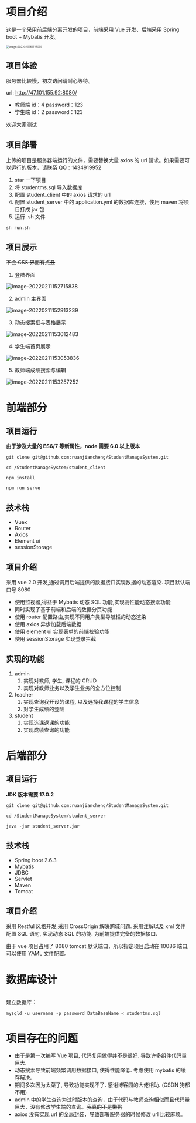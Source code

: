 # 项目介绍


这是一个采用前后端分离开发的项目，前端采用 Vue 开发、后端采用 Spring boot + Mybatis 开发。

<img src="README.assets/image-20220211161726091.png" alt="image-20220211161726091" style="zoom:50%;" />

## 项目体验

服务器比较慢，初次访问请耐心等待。

url: http://47.101.155.92:8080/

- 教师端 id：4 password：123
- 学生端 id：2 password：123

欢迎大家测试

## 项目部署

上传的项目是服务器端运行的文件，需要替换大量 axios 的 url 请求。如果需要可以运行的版本，请联系 QQ：1434919952

1. star 一下项目
2. 将 studentms.sql 导入数据库
2. 配置 student_client 中的 axios 请求的 url
3. 配置 student_server 中的 application.yml 的数据库连接，使用 maven 将项目打成 jar 包
4. 运行 .sh 文件

```shell
sh run.sh
```

## 项目展示

~~不会 CSS 界面有点丑~~

1. 登陆界面

![image-20220211152715838](README.assets/image-20220211152715838.png)

2. admin 主界面

![image-20220211152913239](README.assets/image-20220211152913239.png)

3. 动态搜索框与表格展示

![image-20220211153012483](README.assets/image-20220211153012483.png)

4. 学生端首页展示

![image-20220211153053836](README.assets/image-20220211153053836.png)

5. 教师端成绩搜索与编辑

![image-20220211153257252](README.assets/image-20220211153257252.png)

# 前端部分

## 项目运行

**由于涉及大量的 ES6/7 等新属性，node 需要 6.0 以上版本**

```shell
git clone git@github.com:ruanjiancheng/StudentManageSystem.git

cd /StudentManageSystem/student_client

npm install

npm run serve
```

## 技术栈

- Vuex
- Router
- Axios
- Element ui
- sessionStorage

## 项目介绍

采用 vue 2.0 开发,通过调用后端提供的数据接口实现数据的动态渲染. 项目默认端口号 8080

- 使用监视器,得益于 Mybatis 动态 SQL 功能,实现高性能动态搜索功能
- 同时实现了基于前端和后端的数据分页功能
- 使用 router 配置路由,实现不同用户类型导航栏的动态渲染
- 使用 axios 异步加载后端数据
- 使用 element ui 实现表单的前端校验功能
- 使用 sessionStorage 实现登录拦截

## 实现的功能

1. admin
   1. 实现对教师, 学生, 课程的 CRUD
   2. 实现对教师业务以及学生业务的全方位控制
2. teacher 
   1. 实现查询我开设的课程, 以及选择我课程的学生信息
   2. 对学生成绩的登陆
3. student
   1. 实现选课退课的功能
   2. 实现成绩查询的功能



# 后端部分

## 项目运行

**JDK 版本需要 17.0.2**
```shell
git clone git@github.com:ruanjiancheng/StudentManageSystem.git

cd /StudentManageSystem/student_server

java -jar student_server.jar

```

## 技术栈

- Spring boot 2.6.3
- Mybatis
- JDBC
- Servlet
- Maven
- Tomcat

## 项目介绍

采用 Restful 风格开发,采用 CrossOrigin 解决跨域问题. 采用注解以及 xml 文件配置 SQL 语句, 实现动态 SQL 的功能. 为前端提供完备的数据接口.

由于 vue 项目占用了 8080 tomcat 默认端口，所以指定项目启动在 10086 端口, 可以使用 YAML 文件配置。



# 数据库设计

<img src="README.assets/image-20220211163057648.png" alt="image-20220211163057648" style="zoom: 1%;" />

建立数据库：

```shell
mysqld -u username -p password DataBaseName < studentms.sql
```


# 项目存在的问题

- 由于是第一次编写 Vue 项目, 代码复用做得并不是很好. 导致许多组件代码量巨大. 
- 动态搜索导致前端频繁调用数据接口, 使得性能降低. 考虑使用 mybatis 的缓存解决.
- 期间多次因为太菜了, 导致功能实现不了. 感谢博客园的大佬相助. (CSDN 狗都不用)
- admin 中的学生查询为过时版本的查询，由于代码与教师查询相似而且代码量巨大，没有修改学生端的查询。~~我真的不是懒狗~~
- axios 没有实现 url 的全局封装，导致部署服务器的时候修改 url 比较麻烦。

